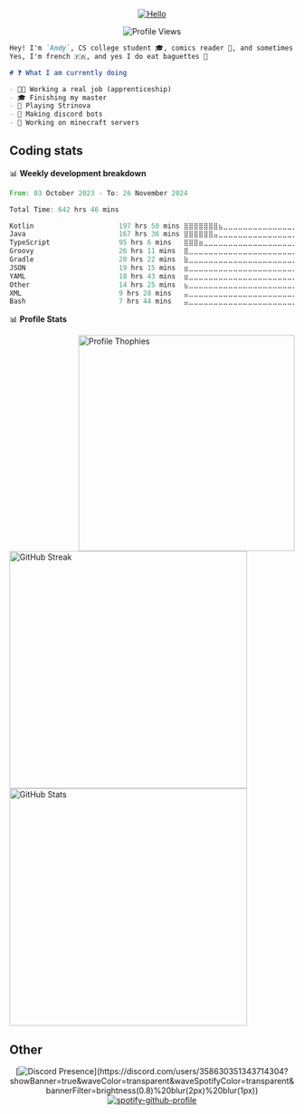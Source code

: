
<div align="center">

[![Hello](https://capsule-render.vercel.app/api?type=transparent&height=100&color=gradient&text=Hello&fontAlign=50&descAlign=50)](https://github.com/andyreckt)

![Profile Views](https://komarev.com/ghpvc/?username=andyreckt&style=for-the-badge&color=blueviolet)

</div>

```md
Hey! I'm `Andy`, CS college student 🎓, comics reader 📖, and sometimes coder 💻 too
Yes, I'm french 🇫🇷, and yes I do eat baguettes 🥖

# ❓ What I am currently doing

- 👨‍💼 Working a real job (apprenticeship)
- 🎓 Finishing my master
- 💖 Playing Strinova 
- 🤖 Making discord bots
- 🌿 Working on minecraft servers
```

## Coding stats

📊 **Weekly development breakdown**
<!--START_SECTION:waka-->

```rust
From: 03 October 2023 - To: 26 November 2024

Total Time: 642 hrs 46 mins

Kotlin                     197 hrs 50 mins ⣿⣿⣿⣿⣿⣿⣿⣦⣀⣀⣀⣀⣀⣀⣀⣀⣀⣀⣀⣀⣀⣀⣀⣀⣀   30.10 %
Java                       167 hrs 36 mins ⣿⣿⣿⣿⣿⣿⣤⣀⣀⣀⣀⣀⣀⣀⣀⣀⣀⣀⣀⣀⣀⣀⣀⣀⣀   25.50 %
TypeScript                 95 hrs 6 mins   ⣿⣿⣿⣶⣀⣀⣀⣀⣀⣀⣀⣀⣀⣀⣀⣀⣀⣀⣀⣀⣀⣀⣀⣀⣀   14.47 %
Groovy                     26 hrs 11 mins  ⣿⣀⣀⣀⣀⣀⣀⣀⣀⣀⣀⣀⣀⣀⣀⣀⣀⣀⣀⣀⣀⣀⣀⣀⣀   03.99 %
Gradle                     20 hrs 22 mins  ⣷⣀⣀⣀⣀⣀⣀⣀⣀⣀⣀⣀⣀⣀⣀⣀⣀⣀⣀⣀⣀⣀⣀⣀⣀   03.10 %
JSON                       19 hrs 15 mins  ⣶⣀⣀⣀⣀⣀⣀⣀⣀⣀⣀⣀⣀⣀⣀⣀⣀⣀⣀⣀⣀⣀⣀⣀⣀   02.93 %
YAML                       18 hrs 43 mins  ⣶⣀⣀⣀⣀⣀⣀⣀⣀⣀⣀⣀⣀⣀⣀⣀⣀⣀⣀⣀⣀⣀⣀⣀⣀   02.85 %
Other                      14 hrs 25 mins  ⣦⣀⣀⣀⣀⣀⣀⣀⣀⣀⣀⣀⣀⣀⣀⣀⣀⣀⣀⣀⣀⣀⣀⣀⣀   02.20 %
XML                        9 hrs 28 mins   ⣤⣀⣀⣀⣀⣀⣀⣀⣀⣀⣀⣀⣀⣀⣀⣀⣀⣀⣀⣀⣀⣀⣀⣀⣀   01.44 %
Bash                       7 hrs 44 mins   ⣤⣀⣀⣀⣀⣀⣀⣀⣀⣀⣀⣀⣀⣀⣀⣀⣀⣀⣀⣀⣀⣀⣀⣀⣀   01.18 %
```

<!--END_SECTION:waka-->
📊 **Profile Stats**
<div>
  <img align="right" width="382px" src="https://github-profile-trophy.vercel.app/?username=andyreckt&theme=dracula&no-bg=true&no-frame=true&row=3&column=3" alt="Profile Thophies" />
  <div align="left">
      <img width="420px" src="https://streak-stats.demolab.com?user=andyreckt&theme=catppuccin_mocha&date_format=M%20j%5B%2C%20Y%5D&card_width=550" alt="GitHub Streak" />
    <br>
      <img width="420px" src="https://github-readme-stats-git-main-oestradiol.vercel.app/api?username=andyreckt&show_icons=true&count_private=false&theme=catppuccin_mocha&show=reviews,discussions_started,discussions_answered,prs_merged,prs_merged_percentage&line_height=19&include_all_commits=true"  alt="GitHub Stats" />
  </div>
</div>

## Other

<div align="center">

[![Discord Presence](https://lanyard.kyrie25.dev/api/358630351343714304?showBanner=true&waveColor=transparent&waveSpotifyColor=transparent&bannerFilter=brightness(0.8)%20blur(2px)%20blur(1px))](https://discord.com/users/358630351343714304?showBanner=true&waveColor=transparent&waveSpotifyColor=transparent&bannerFilter=brightness(0.8)%20blur(2px)%20blur(1px))
[![spotify-github-profile](https://spotify-github-profile.kittinanx.com/api/view?uid=31zwgaagfgz3uncutumowr2g2yxq&cover_image=true&theme=natemoo-re&show_offline=true&background_color=121212&interchange=false&bar_color=fb6ae1&bar_color_cover=true)](https://spotify-github-profile.kittinanx.com/api/view?uid=31zwgaagfgz3uncutumowr2g2yxq&redirect=true)
</div>
